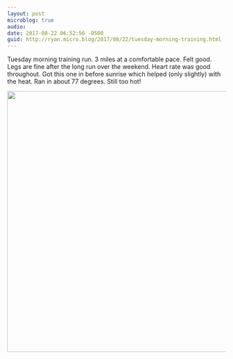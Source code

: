 ```yaml
---
layout: post
microblog: true
audio: 
date: 2017-08-22 06:52:56 -0500
guid: http://ryan.micro.blog/2017/08/22/tuesday-morning-training.html
---
```

Tuesday morning training run. 3 miles at a comfortable pace. Felt good. Legs are fine after the long run over the weekend. Heart rate was good throughout. Got this one in before sunrise which helped (only slightly) with the heat. Ran in about 77 degrees. Still too hot!

<img src="http://www.ryanruns.com/uploads/2017/f7aaa73a54.jpg" width="599" height="600" />
